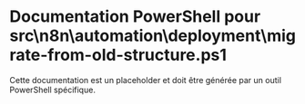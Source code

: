 # Documentation PowerShell pour src\n8n\automation\deployment\migrate-from-old-structure.ps1

Cette documentation est un placeholder et doit être générée par un outil PowerShell spécifique.
